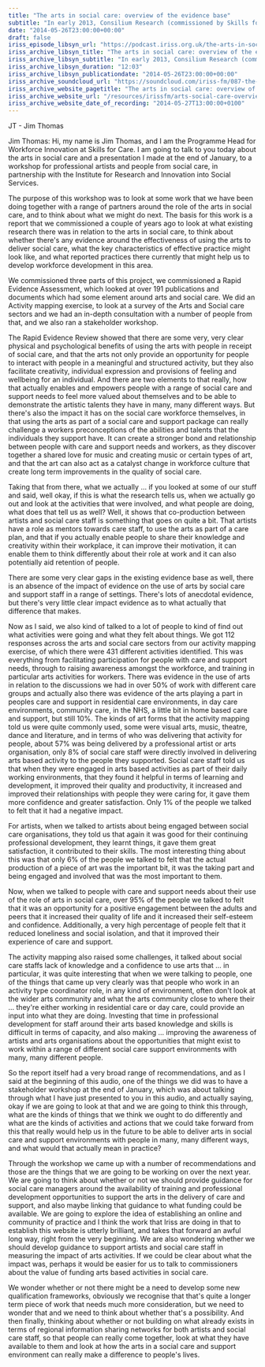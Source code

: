 ```yaml
---
title: "The arts in social care: overview of the evidence base"
subtitle: "In early 2013, Consilium Research (commissioned by Skills for Care and the Baring Foundation) conducted a literature review of available evidence to explore the role of the arts in delivering social care outcomes."
date: "2014-05-26T23:00:00+00:00"
draft: false
iriss_episode_libsyn_url: "https://podcast.iriss.org.uk/the-arts-in-social-care-overview-of-the-evidence-base-3"
iriss_archive_libsyn_title: "The arts in social care: overview of the evidence base"
iriss_archive_libsyn_subtitle: "In early 2013, Consilium Research (commissioned by Skills for Care and the Baring Foundation) conducted a literature review of available evidence to explore the role of the arts in delivering social care outcomes."
iriss_archive_libsyn_duration: "12:03"
iriss_archive_libsyn_publicationdate: "2014-05-26T23:00:00+00:00"
iriss_archive_soundcloud_url: "https://soundcloud.com/iriss-fm/087-the-arts-in-social-care-overview-of-the-evidence-base"
iriss_archive_website_pagetitle: "The arts in social care: overview of the evidence base"
iriss_archive_website_url: "/resources/irissfm/arts-social-care-overview-evidence-base"
iriss_archive_website_date_of_recording: "2014-05-27T13:00:00+0100"
---
```

JT - Jim Thomas

Jim Thomas: Hi, my name is Jim Thomas, and I am the Programme Head for Workforce Innovation at Skills for Care. I am going to talk to you today about the arts in social care and a presentation I made at the end of January, to a workshop for professional artists and people from social care, in partnership with the Institute for Research and Innovation into Social Services.

The purpose of this workshop was to look at some work that we have been doing together with a range of partners around the role of the arts in social care, and to think about what we might do next. The basis for this work is a report that we commissioned a couple of years ago to look at what existing research there was in relation to the arts in social care, to think about whether there's any evidence around the effectiveness of using the arts to deliver social care, what the key characteristics of effective practice might look like, and what reported practices there currently that might help us to develop workforce development in this area.

We commissioned three parts of this project, we commissioned a Rapid Evidence Assessment, which looked at over 191 publications and documents which had some element around arts and social care. We did an Activity mapping exercise, to look at a survey of the Arts and Social care sectors and we had an in-depth consultation with a number of people from that, and we also ran a stakeholder workshop.

The Rapid Evidence Review showed that there are some very, very clear physical and psychological benefits of using the arts with people in receipt of social care, and that the arts not only provide an opportunity for people to interact with people in a meaningful and structured activity, but they also facilitate creativity, individual expression and provisions of feeling and wellbeing for an individual. And there are two elements to that really, how that actually enables and empowers people with a range of social care and support needs to feel more valued about themselves and to be able to demonstrate the artistic talents they have in many, many different ways. But there's also the impact it has on the social care workforce themselves, in that using the arts as part of a social care and support package can really challenge a workers preconceptions of the abilities and talents that the individuals they support have. It can create a stronger bond and relationship between people with care and support needs and workers, as they discover together a shared love for music and creating music or certain types of art, and that the art can also act as a catalyst change in workforce culture that create long term improvements in the quality of social care.

Taking that from there, what we actually ... if you looked at some of our stuff and said, well okay, if this is what the research tells us, when we actually go out and look at the activities that were involved, and what people are doing, what does that tell us as well? Well, it shows that co-production between artists and social care staff is something that goes on quite a bit. That artists have a role as mentors towards care staff, to use the arts as part of a care plan, and that if you actually enable people to share their knowledge and creativity within their workplace, it can improve their motivation, it can enable them to think differently about their role at work and it can also potentially aid retention of people.

There are some very clear gaps in the existing evidence base as well, there is an absence of the impact of evidence on the use of arts by social care and support staff in a range of settings. There's lots of anecdotal evidence, but there's very little clear impact evidence as to what actually that difference that makes.

Now as I said, we also kind of talked to a lot of people to kind of find out what activities were going and what they felt about things. We got 112 responses across the arts and social care sectors from our activity mapping exercise, of which there were 431 different activities identified. This was everything from facilitating participation for people with care and support needs, through to raising awareness amongst the workforce, and training in particular arts activities for workers. There was evidence in the use of arts in relation to the discussions we had in over 50% of work with different care groups and actually also there was evidence of the arts playing a part in peoples care and support in residential care environments, in day care environments, community care, in the NHS, a little bit in home based care and support, but still 10%. The kinds of art forms that the activity mapping told us were quite commonly used, some were visual arts, music, theatre, dance and literature, and in terms of who was delivering that activity for people, about 57% was being delivered by a professional artist or arts organisation, only 8% of social care staff were directly involved in delivering arts based activity to the people they supported. Social care staff told us that when they were engaged in arts based activities as part of their daily working environments, that they found it helpful in terms of learning and development, it improved their quality and productivity, it increased and improved their relationships with people they were caring for, it gave them more confidence and greater satisfaction. Only 1% of the people we talked to felt that it had a negative impact.

For artists, when we talked to artists about being engaged between social care organisations, they told us that again it was good for their continuing professional development, they learnt things, it gave them great satisfaction, it contributed to their skills. The most interesting thing about this was that only 6% of the people we talked to felt that the actual production of a piece of art was the important bit, it was the taking part and being engaged and involved that was the most important to them.

Now, when we talked to people with care and support needs about their use of the role of arts in social care, over 95% of the people we talked to felt that it was an opportunity for a positive engagement between the adults and peers that it increased their quality of life and it increased their self-esteem and confidence. Additionally, a very high percentage of people felt that it reduced loneliness and social isolation, and that it improved their experience of care and support.

The activity mapping also raised some challenges, it talked about social care staffs lack of knowledge and a confidence to use arts that ... in particular, it was quite interesting that when we were talking to people, one of the things that came up very clearly was that people who work in an activity type coordinator role, in any kind of environment, often don't look at the wider arts community and what the arts community close to where their ... they're either working in residential care or day care, could provide an input into what they are doing. Investing that time in professional development for staff around their arts based knowledge and skills is difficult in terms of capacity, and also making ... improving the awareness of artists and arts organisations about the opportunities that might exist to work within a range of different social care support environments with many, many different people.

So the report itself had a very broad range of recommendations, and as I said at the beginning of this audio, one of the things we did was to have a stakeholder workshop at the end of January, which was about talking through what I have just presented to you in this audio, and actually saying, okay if we are going to look at that and we are going to think this through, what are the kinds of things that we think we ought to do differently and what are the kinds of activities and actions that we could take forward from this that really would help us in the future to be able to deliver arts in social care and support environments with people in many, many different ways, and what would that actually mean in practice?

Through the workshop we came up with a number of recommendations and those are the things that we are going to be working on over the next year. We are going to think about whether or not we should provide guidance for social care managers around the availability of training and professional development opportunities to support the arts in the delivery of care and support, and also maybe linking that guidance to what funding could be available. We are going to explore the idea of establishing an online and community of practice and I think the work that Iriss are doing in that to establish this website is utterly brilliant, and takes that forward an awful long way, right from the very beginning. We are also wondering whether we should develop guidance to support artists and social care staff in measuring the impact of arts activities. If we could be clear about what the impact was, perhaps it would be easier for us to talk to commissioners about the value of funding arts based activities in social care.

We wonder whether or not there might be a need to develop some new qualification frameworks, obviously we recognise that that's quite a longer term piece of work that needs much more consideration, but we need to wonder that and we need to think about whether that's a possibility. And then finally, thinking about whether or not building on what already exists in terms of regional information sharing networks for both artists and social care staff, so that people can really come together, look at what they have available to them and look at how the arts in a social care and support environment can really make a difference to people's lives.